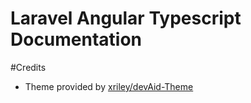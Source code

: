 # Laravel Angular Typescript Documentation




#Credits
- Theme provided by [xriley/devAid-Theme](https://github.com/xriley/devAid-Theme.git)